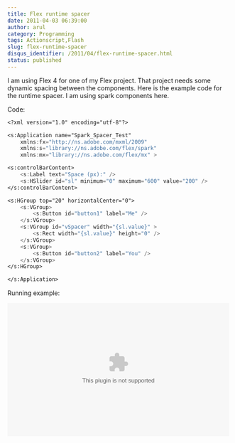 ```yaml
---
title: Flex runtime spacer
date: 2011-04-03 06:39:00
author: arul
category: Programming
tags: Actionscript,Flash
slug: flex-runtime-spacer
disqus_identifier: /2011/04/flex-runtime-spacer.html
status: published
---
```


I am using Flex 4 for one of my Flex project. That project needs some
dynamic spacing between the components. Here is the example code for the
runtime spacer. I am using spark components here.

Code:

``` flex
<?xml version="1.0" encoding="utf-8"?>

<s:Application name="Spark_Spacer_Test"
    xmlns:fx="http://ns.adobe.com/mxml/2009"
    xmlns:s="library://ns.adobe.com/flex/spark"
    xmlns:mx="library://ns.adobe.com/flex/mx" >

<s:controlBarContent>
    <s:Label text="Space (px):" />
    <s:HSlider id="sl" minimum="0" maximum="600" value="200" />
</s:controlBarContent>

<s:HGroup top="20" horizontalCenter="0">
    <s:VGroup>
        <s:Button id="button1" label="Me" />
    </s:VGroup>
    <s:VGroup id="vSpacer" width="{sl.value}" >
        <s:Rect width="{sl.value}" height="0" />
    </s:VGroup>
    <s:VGroup>
        <s:Button id="button2" label="You" />
    </s:VGroup>
</s:HGroup>

</s:Application>
```

Running example:

<embed src="https://files.arulraj.net/code/flash/example/RuntimeSpacer.swf" width="500" height="300"></embed>
